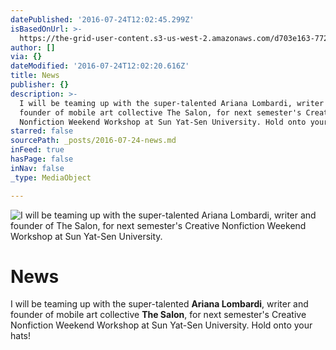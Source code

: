 ```yaml
---
datePublished: '2016-07-24T12:02:45.299Z'
isBasedOnUrl: >-
  https://the-grid-user-content.s3-us-west-2.amazonaws.com/d703e163-772e-4bc9-ab69-77614f88b826.jpg
author: []
via: {}
dateModified: '2016-07-24T12:02:20.616Z'
title: News
publisher: {}
description: >-
  I will be teaming up with the super-talented Ariana Lombardi, writer and
  founder of mobile art collective The Salon, for next semester's Creative
  Nonfiction Weekend Workshop at Sun Yat-Sen University. Hold onto your hats!
starred: false
sourcePath: _posts/2016-07-24-news.md
inFeed: true
hasPage: false
inNav: false
_type: MediaObject

---
```

![I will be teaming up with the super-talented Ariana Lombardi, writer and founder of The Salon, for next semester's Creative Nonfiction Weekend Workshop at Sun Yat-Sen University.](https://the-grid-user-content.s3-us-west-2.amazonaws.com/d703e163-772e-4bc9-ab69-77614f88b826.jpg)

# **News**

I will be teaming up with the super-talented **Ariana Lombardi**, writer and founder of mobile art collective **The Salon**, for next semester's Creative Nonfiction Weekend Workshop at Sun Yat-Sen University. Hold onto your hats!